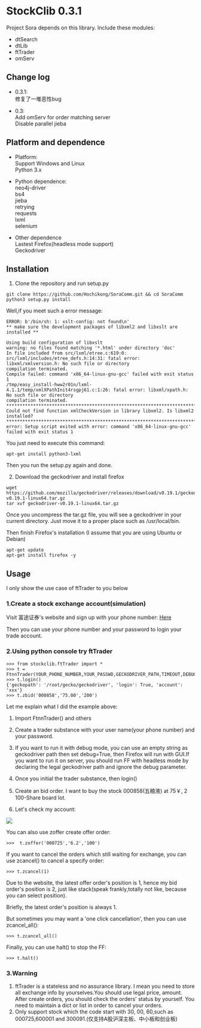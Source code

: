 StockClib 0.3.1
=========
Project Sora depends on this library. Include these modules:  
- dtSearch
- dtLib
- ftTrader
- omServ

## Change log
- 0.3.1:  
修复了一堆恶性bug

- 0.3:   
Add omServ for order matching server  
Disable parallel jieba

## Platform and dependence
- Platform:  
Support Windows and Linux  
Python 3.x

- Python dependence:  
neo4j-driver  
bs4  
jieba  
retrying  
requests  
lxml  
selenium  

- Other dependence  
Lastest Firefox(headless mode support)  
Geckodriver 

## Installation
1. Clone the repository and run setup.py

```
git clone https://github.com/Hochikong/SoraComm.git && cd SoraComm
python3 setup.py install
```
Well,if you meet such a error message:  
```
ERROR: b'/bin/sh: 1: xslt-config: not found\n'
** make sure the development packages of libxml2 and libxslt are installed **

Using build configuration of libxslt 
warning: no files found matching '*.html' under directory 'doc'
In file included from src/lxml/etree.c:619:0:
src/lxml/includes/etree_defs.h:14:31: fatal error: libxml/xmlversion.h: No such file or directory
compilation terminated.
Compile failed: command 'x86_64-linux-gnu-gcc' failed with exit status 1
/tmp/easy_install-hww2r01n/lxml-4.1.1/temp/xmlXPathInit4rsgpj61.c:1:26: fatal error: libxml/xpath.h: No such file or directory
compilation terminated.
*********************************************************************************
Could not find function xmlCheckVersion in library libxml2. Is libxml2 installed?
*********************************************************************************
error: Setup script exited with error: command 'x86_64-linux-gnu-gcc' failed with exit status 1
```
You just need to execute this command:

```
apt-get install python3-lxml
```
Then you run the setup.py again and done.

2. Download the geckodriver and install firefox

```
wget https://github.com/mozilla/geckodriver/releases/download/v0.19.1/geckodriver-v0.19.1-linux64.tar.gz
tar xvf geckodriver-v0.19.1-linux64.tar.gz
```
Once you uncompress the tar.gz file, you will see a geckodriver in your current directory. Just move it to a proper place such as /usr/local/bin. 

Then finish Firefox's installation (I assume that you are using Ubuntu or Debian) 
```
apt-get update
apt-get install firefox -y
```

## Usage
I only show the use case of ftTrader to you below

### 1.Create a stock exchange account(simulation)
Visit 富途证券's website and sign up with your phone number: 
[Here](https://passport.futu5.com/?target=https%3A%2F%2Fwww.futunn.com%2F#reg)

Then you can use your phone number and your password to login your trade account.  

### 2.Using python console try ftTrader
```
>>> from stockclib.ftTrader import *
>>> t = FtnnTrader(YOUR_PHONE_NUMBER,YOUR_PASSWD,GECKODRIVER_PATH,TIMEOUT,DEBUG)
>>> t.login()
{'geckopath': '/root/gecko/geckodriver', 'login': True, 'account': 'xxx'}
>>> t.zbid('000858','75.00','200')
```

Let me explain what I did the example above:

1. Import FtnnTrader() and others  

2. Create a trader substance with your user name(your phone number) and your password.  

3. If you want to run it with debug mode, you can use an empty string as geckodriver path then set debug=True, then Firefox will run with GUI.If you want to run it on server, you should run FF with headless mode by declaring the legal geckodriver path and ignore the debug parameter.

4. Once you initial the trader substance, then login()

5. Create an bid order. I want to buy the stock 000858(五粮液) at 75￥, 2 100-Share board lot.

6. Let's check my account:

![](http://oy30yrqej.bkt.clouddn.com/ftnn)

You can also use zoffer create offer order:
```
>>>  t.zoffer('000725','6.2','100')
```

If you want to cancel the orders which still waiting for exchange, you can use zcancel() to cancel a specify order:
```
>>> t.zcancel(1)
```
Due to the website, the latest offer order's position is 1, hence my bid order's position is 2, just like stack(speak frankly,totally not like, because you can select position).  

Briefly, the latest order's position is always 1.

But sometimes you may want a 'one click cancellation', then you can use zcancel_all(): 

```
>>> t.zcancel_all()
```

Finally, you can use halt() to stop the FF:
```
>>> t.halt()
```

### 3.Warning
1. ftTrader is a stateless and no assurance library. I mean you need to store all exchange info by yourselves.You should use legal price, amount. After create orders, you should check the orders' status by yourself. You need to maintain a dict or list in order to cancel your orders.
2. Only support stock which the code start with 30, 00, 60,such as 000725,600001 and 300091.(仅支持A股沪深主板、中小板和创业板)